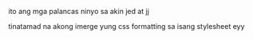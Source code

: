 ito ang mga palancas ninyo sa akin jed at jj

tinatamad na akong imerge yung css formatting sa isang stylesheet eyy
